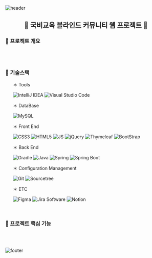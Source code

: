 ![header](https://capsule-render.vercel.app/api?color=01a0ff&text=GUKBIT&fontSize=40&type=Waving&height=200&fontColor=FFFFFF&fontAlignY=35)


## <p align="center"> :speech_balloon: 국비교육 블라인드 커뮤니티 웹 프로젝트 :speech_balloon: </p>
### <p align="left">📌 프로젝트 개요</p>

<br>
<br>

### <p align="left">:hammer: 기술스택  </p>
 &#160; &#160; &#160; ＊ Tools
 
<div align="left">
  
&#160; &#160; &#160; ![IntelliJ IDEA](https://img.shields.io/badge/IntelliJ%20IDEA-000000?style=flat-square&logo=IntelliJIDEA&logoColor=white)
 ![Visual Studio Code](https://img.shields.io/badge/Visual%20Studio%20Code-007ACC?style=flat-square&logo=Visual%20Studio%20Code&logoColor=white)
  
 </div>
  
 &#160; &#160; &#160; ＊ DataBase

<div align="left">
  
&#160; &#160; &#160; ![MySQL](https://img.shields.io/badge/MySQL-4479A1?style=flat-square&logo=MySQL&logoColor=white) <br>
  
</div>

 &#160; &#160; &#160; ＊ Front End

<div align="left">
  
&#160; &#160; &#160; ![CSS3](https://img.shields.io/badge/CSS3-1572B6?style=flat-square&logo=CSS3&logoColor=white)
 ![HTML5](https://img.shields.io/badge/HTML5-E34F26?style=flat-square&logo=HTML5&logoColor=white)
 ![JS](https://img.shields.io/badge/JavaScript-F7DF1E?style=flat-square&logo=JavaScript&logoColor=black)
 ![jQuery](https://img.shields.io/badge/jQuery-0769AD?style=flat-square&logo=jQuery&logoColor=white)
 ![Thymeleaf](https://img.shields.io/badge/Thymeleaf-005F0F?style=flat-square&logo=Thymeleaf&logoColor=white)
 ![BootStrap](https://img.shields.io/badge/Bootstrap-7952B3?style=flat-square&logo=Bootstrap&logoColor=white)
  
</div>

&#160; &#160; &#160; ＊ Back End

<div align="left">
  
&#160; &#160; &#160; ![Gradle](https://img.shields.io/badge/Gradle-02303A?style=flat-square&logo=Gradle&logoColor=white)
 ![Java](https://img.shields.io/badge/Java-007396?style=flat-square&logo=Java&logoColor=white)
 ![Spring](https://img.shields.io/badge/Spring-6DB33F?style=flat-square&logo=Spring&logoColor=white)
 ![Spring Boot](https://img.shields.io/badge/Spring%20Boot-6DB33F?style=flat-square&logo=SpringBoot&logoColor=white)
  
</div>
       
&#160; &#160; &#160; ＊ Configuration Management
  
<div align="left">  
  
&#160; &#160; &#160; ![Git](https://img.shields.io/badge/Git-F05032?style=flat-square&logo=Git&logoColor=white)
 ![Sourcetree](https://img.shields.io/badge/Sourcetree-0052CC?style=flat-square&logo=Sourcetree&logoColor=white)
  
 </div>

&#160; &#160; &#160; ＊ ETC

<div align="left">
  
&#160; &#160; &#160; ![Figma](https://img.shields.io/badge/Figma-F24E1E?style=flat-square&logo=Figma&logoColor=white)
 ![Jira Software](https://img.shields.io/badge/Jira%20Software-0052CC?style=flat-square&logo=Jira%20Software&logoColor=white)
 ![Notion](https://img.shields.io/badge/Notion-000000?style=flat-square&logo=Notion&logoColor=white)
  
</div>

<br>

### <p align="left">📌 프로젝트 핵심 기능</p>

<br>
<br>

![footer](https://capsule-render.vercel.app/api?color=01a0ff&section=footer&type=Waving)
